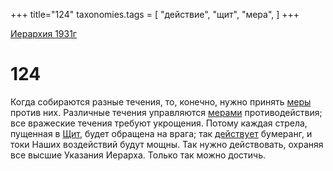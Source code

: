 +++
title="124"
taxonomies.tags = [
"действие",
"щит",
"мера",
]
+++

[Иерархия 1931г](/agni/19312)

# 124

Когда собираются разные течения, то, конечно, нужно принять [меры](/tags/мера) против них. Различные течения управляются [мерами](/tags/мера) противодействия; все вражеские течения требуют укрощения. Потому каждая стрела, пущенная в [Щит](/tags/щит), будет обращена на врага; так [действует](/tags/действие) бумеранг, и токи Наших воздействий будут мощны. Так нужно действовать, охраняя все высшие Указания Иерарха. Только так можно достичь.   

